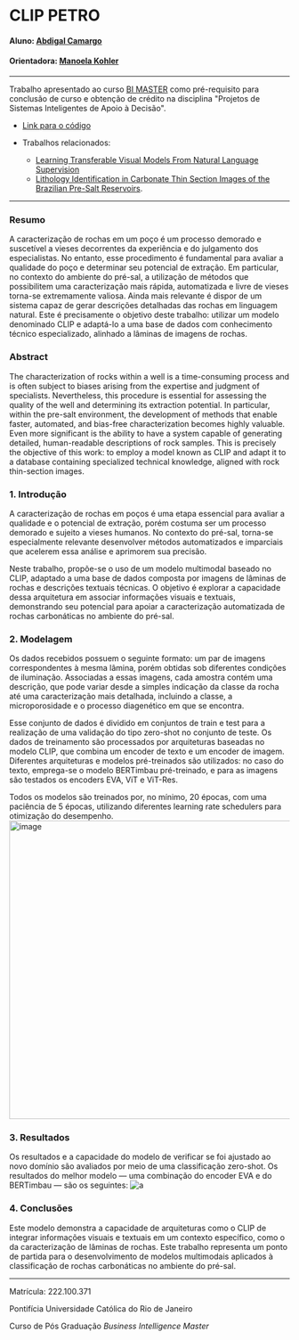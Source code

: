 <!-- antes de enviar a versão final, solicitamos que todos os comentários, colocados para orientação ao aluno, sejam removidos do arquivo -->
# CLIP PETRO

#### Aluno: [Abdigal Camargo](https://github.com/Abdigal1)
#### Orientadora: [Manoela Kohler](https://github.com/manoelakohler)

---

Trabalho apresentado ao curso [BI MASTER](https://ica.puc-rio.ai/bi-master) como pré-requisito para conclusão de curso e obtenção de crédito na disciplina "Projetos de Sistemas Inteligentes de Apoio à Decisão".

<!-- para os links a seguir, caso os arquivos estejam no mesmo repositório que este README, não há necessidade de incluir o link completo: basta incluir o nome do arquivo, com extensão, que o GitHub completa o link corretamente -->
- [Link para o código](https://github.com/Abdigal1/CLIP_BIMASTER) <!-- caso não aplicável, remover esta linha -->

- Trabalhos relacionados: <!-- caso não aplicável, remover estas linhas -->
    - [Learning Transferable Visual Models From Natural Language Supervision](https://arxiv.org/abs/2103.00020)
    - [Lithology Identification in Carbonate Thin Section Images of the Brazilian Pre-Salt Reservoirs](https://ieeexplore.ieee.org/abstract/document/10814886).


---

### Resumo

<!-- trocar o texto abaixo pelo resumo do trabalho, em português -->

A caracterização de rochas em um poço é um processo demorado e suscetível a vieses decorrentes da experiência e do julgamento dos especialistas. No entanto, esse procedimento é fundamental para avaliar a qualidade do poço e determinar seu potencial de extração. Em particular, no contexto do ambiente do pré-sal, a utilização de métodos que possibilitem uma caracterização mais rápida, automatizada e livre de vieses torna-se extremamente valiosa. Ainda mais relevante é dispor de um sistema capaz de gerar descrições detalhadas das rochas em linguagem natural. Este é precisamente o objetivo deste trabalho: utilizar um modelo denominado CLIP e adaptá-lo a uma base de dados com conhecimento técnico especializado, alinhado a lâminas de imagens de rochas.

### Abstract <!-- Opcional! Caso não aplicável, remover esta seção -->

The characterization of rocks within a well is a time-consuming process and is often subject to biases arising from the expertise and judgment of specialists. Nevertheless, this procedure is essential for assessing the quality of the well and determining its extraction potential. In particular, within the pre-salt environment, the development of methods that enable faster, automated, and bias-free characterization becomes highly valuable. Even more significant is the ability to have a system capable of generating detailed, human-readable descriptions of rock samples. This is precisely the objective of this work: to employ a model known as CLIP and adapt it to a database containing specialized technical knowledge, aligned with rock thin-section images.

### 1. Introdução
A caracterização de rochas em poços é uma etapa essencial para avaliar a qualidade e o potencial de extração, porém costuma ser um processo demorado e sujeito a vieses humanos. No contexto do pré-sal, torna-se especialmente relevante desenvolver métodos automatizados e imparciais que acelerem essa análise e aprimorem sua precisão.

Neste trabalho, propõe-se o uso de um modelo multimodal baseado no CLIP, adaptado a uma base de dados composta por imagens de lâminas de rochas e descrições textuais técnicas. O objetivo é explorar a capacidade dessa arquitetura em associar informações visuais e textuais, demonstrando seu potencial para apoiar a caracterização automatizada de rochas carbonáticas no ambiente do pré-sal.

### 2. Modelagem

Os dados recebidos possuem o seguinte formato: um par de imagens correspondentes à mesma lâmina, porém obtidas sob diferentes condições de iluminação. Associadas a essas imagens, cada amostra contém uma descrição, que pode variar desde a simples indicação da classe da rocha até uma caracterização mais detalhada, incluindo a classe, a microporosidade e o processo diagenético em que se encontra.

Esse conjunto de dados é dividido em conjuntos de train e test para a realização de uma validação do tipo zero-shot no conjunto de teste. Os dados de treinamento são processados por arquiteturas baseadas no modelo CLIP, que combina um encoder de texto e um encoder de imagem. Diferentes arquiteturas e modelos pré-treinados são utilizados: no caso do texto, emprega-se o modelo BERTimbau pré-treinado, e para as imagens são testados os encoders EVA, ViT e ViT-Res.

Todos os modelos são treinados por, no mínimo, 20 épocas, com uma paciência de 5 épocas, utilizando diferentes learning rate schedulers para otimização do desempenho.
<img width="847" height="536" alt="image" src="https://github.com/user-attachments/assets/205a33a9-8885-4e4f-9d48-225168ecf013" />


### 3. Resultados

Os resultados e a capacidade do modelo de verificar se foi ajustado ao novo domínio são avaliados por meio de uma classificação zero-shot. Os resultados do melhor modelo — uma combinação do encoder EVA e do BERTimbau — são os seguintes:
![a](https://github.com/user-attachments/assets/11a71df3-6cda-45e9-8003-c9d7cc06a4d3)

### 4. Conclusões

Este modelo demonstra a capacidade de arquiteturas como o CLIP de integrar informações visuais e textuais em um contexto específico, como o da caracterização de lâminas de rochas. Este trabalho representa um ponto de partida para o desenvolvimento de modelos multimodais aplicados à classificação de rochas carbonáticas no ambiente do pré-sal.

---

Matrícula: 222.100.371

Pontifícia Universidade Católica do Rio de Janeiro

Curso de Pós Graduação *Business Intelligence Master*
